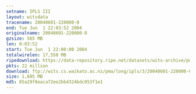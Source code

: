 ```yaml
---
setname: IPLS III
layout: witsdata
tracename: 20040601-220000-0
end: Tue Jun  1 22:03:52 2004
originalname: 20040601-220000-0
gzsize: 565 MB
len: 0:03:52
start: Tue Jun  1 22:00:00 2004
totalwirelen: 17,558 MB
ripedownload: https://data-repository.ripe.net/datasets/wits-archive/pma/long/ipls/3/20040601-220000-0.gz
pkts: 22 million
download: ftp://wits.cs.waikato.ac.nz/pma/long/ipls/3/20040601-220000-0.gz
size: 1,605 MB
md5: 85a29f8eaca72ee2bb4324bdc053f1e1
---
```

